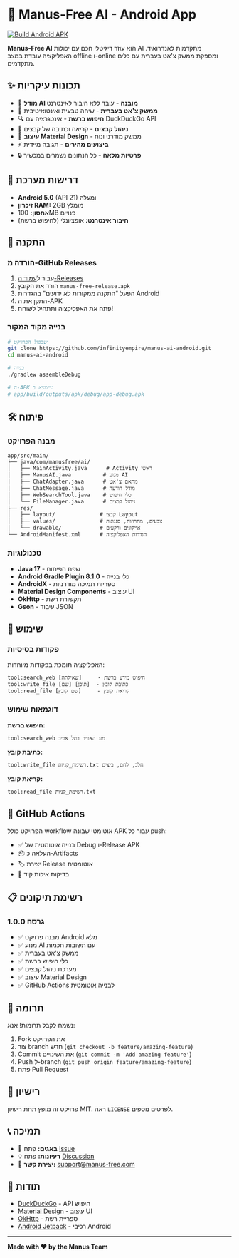 # 🤖 Manus-Free AI - Android App

[![Build Android APK](https://github.com/infinityempire/manus-ai-android/actions/workflows/build-apk.yml/badge.svg)](https://github.com/infinityempire/manus-ai-android/actions/workflows/build-apk.yml)

**Manus-Free AI** הוא עוזר דיגיטלי חכם עם יכולות AI מתקדמות לאנדרואיד. האפליקציה עובדת במצב offline ו-online ומספקת ממשק צ'אט בעברית עם כלים מתקדמים.

## ✨ תכונות עיקריות

- 🧠 **מודל AI מובנה** - עובד ללא חיבור לאינטרנט
- 💬 **ממשק צ'אט בעברית** - שיחה טבעית ואינטואיטיבית
- 🔍 **חיפוש ברשת** - אינטגרציה עם DuckDuckGo API
- 📁 **ניהול קבצים** - קריאה וכתיבה של קבצים
- 🎨 **עיצוב Material Design** - ממשק מודרני ונוח
- ⚡ **ביצועים מהירים** - תגובה מיידית
- 🔒 **פרטיות מלאה** - כל הנתונים נשמרים במכשיר

## 📱 דרישות מערכת

- **Android 5.0** (API 21) ומעלה
- **זיכרון RAM:** 2GB מומלץ
- **אחסון:** 100MB פנויים
- **חיבור אינטרנט:** אופציונלי (לחיפוש ברשת)

## 🚀 התקנה

### הורדה מ-GitHub Releases

1. עבור ל[עמוד ה-Releases](https://github.com/infinityempire/manus-ai-android/releases)
2. הורד את הקובץ `manus-free-release.apk`
3. הפעל "התקנה ממקורות לא ידועים" בהגדרות Android
4. התקן את ה-APK
5. פתח את האפליקציה ותתחיל לשוחח!

### בנייה מקוד המקור

```bash
# שכפול הפרויקט
git clone https://github.com/infinityempire/manus-ai-android.git
cd manus-ai-android

# בנייה
./gradlew assembleDebug

# ה-APK יימצא ב:
# app/build/outputs/apk/debug/app-debug.apk
```

## 🛠️ פיתוח

### מבנה הפרויקט

```
app/src/main/
├── java/com/manusfree/ai/
│   ├── MainActivity.java      # Activity ראשי
│   ├── ManusAI.java          # מנוע AI
│   ├── ChatAdapter.java      # מתאם צ'אט
│   ├── ChatMessage.java      # מודל הודעה
│   ├── WebSearchTool.java    # כלי חיפוש
│   └── FileManager.java      # ניהול קבצים
├── res/
│   ├── layout/              # קבצי Layout
│   ├── values/              # צבעים, מחרוזות, סגנונות
│   └── drawable/            # אייקונים ורקעים
└── AndroidManifest.xml      # הגדרות האפליקציה
```

### טכנולוגיות

- **Java 17** - שפת הפיתוח
- **Android Gradle Plugin 8.1.0** - כלי בנייה
- **AndroidX** - ספריות תמיכה מודרניות
- **Material Design Components** - עיצוב UI
- **OkHttp** - תקשורת רשת
- **Gson** - עיבוד JSON

## 🎯 שימוש

### פקודות בסיסיות

האפליקציה תומכת בפקודות מיוחדות:

```
tool:search_web [שאילתה]     - חיפוש מידע ברשת
tool:write_file [שם] [תוכן]  - כתיבת קובץ
tool:read_file [שם קובץ]     - קריאת קובץ
```

### דוגמאות שימוש

**חיפוש ברשת:**
```
tool:search_web מזג האוויר בתל אביב
```

**כתיבת קובץ:**
```
tool:write_file רשימת_קניות.txt חלב, לחם, ביצים
```

**קריאת קובץ:**
```
tool:read_file רשימת_קניות.txt
```

## 🔧 GitHub Actions

הפרויקט כולל workflow אוטומטי שבונה APK עבור כל push:

- ✅ בנייה אוטומטית של Debug ו-Release APK
- 📦 העלאה כ-Artifacts
- 🏷️ יצירת Release אוטומטית
- 🧪 בדיקות איכות קוד

## 📋 רשימת תיקונים

### גרסה 1.0.0
- ✅ מבנה פרויקט Android מלא
- ✅ מנוע AI עם תשובות חכמות
- ✅ ממשק צ'אט בעברית
- ✅ כלי חיפוש ברשת
- ✅ מערכת ניהול קבצים
- ✅ עיצוב Material Design
- ✅ GitHub Actions לבנייה אוטומטית

## 🤝 תרומה

נשמח לקבל תרומות! אנא:

1. Fork את הפרויקט
2. צור branch חדש (`git checkout -b feature/amazing-feature`)
3. Commit את השינויים (`git commit -m 'Add amazing feature'`)
4. Push ל-branch (`git push origin feature/amazing-feature`)
5. פתח Pull Request

## 📄 רישיון

פרויקט זה מופץ תחת רישיון MIT. ראה `LICENSE` לפרטים נוספים.

## 📞 תמיכה

- 🐛 **באגים:** פתח [Issue](https://github.com/infinityempire/manus-ai-android/issues)
- 💡 **רעיונות:** פתח [Discussion](https://github.com/infinityempire/manus-ai-android/discussions)
- 📧 **יצירת קשר:** support@manus-free.com

## 🙏 תודות

- [DuckDuckGo](https://duckduckgo.com) - API חיפוש
- [Material Design](https://material.io) - עיצוב UI
- [OkHttp](https://square.github.io/okhttp/) - ספריית רשת
- [Android Jetpack](https://developer.android.com/jetpack) - רכיבי Android

---

**Made with ❤️ by the Manus Team**

